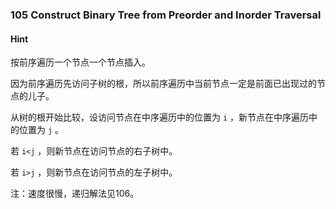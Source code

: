 ### 105 Construct Binary Tree from Preorder and Inorder Traversal

#### Hint

按前序遍历一个节点一个节点插入。

因为前序遍历先访问子树的根，所以前序遍历中当前节点一定是前面已出现过的节点的儿子。

从树的根开始比较，设访问节点在中序遍历中的位置为 `i` ，新节点在中序遍历中的位置为 `j` 。

若 `i<j` ，则新节点在访问节点的右子树中。

若 `i>j` ，则新节点在访问节点的左子树中。

注：速度很慢，递归解法见106。

